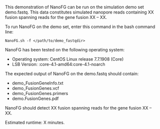 This demonstration of NanoFG can be run on the simulation demo set demo.fastq. 
This data constitutes simulated nanopore reads containing XX fusion spanning reads for the gene fusion XX – XX.

To run NanoFG on the demo set, enter this command in the bash command line:

```
NanoFG.sh -f </path/to/demo_fastqdir>
```

NanoFG has been tested on the following operating system:
- Operating system:       CentOS Linux release 7.7.1908 (Core)
- LSB Version:            :core-4.1-amd64:core-4.1-noarch

The expected output of NanoFG on the demo.fastq should contain:
- demo_FusionGeneInfo.txt
- demo_FusionGenes.vcf
- demo_FusionGenes.primers
- demo.FusionGenes.pdf

NanoFG should detect XX fusion spanning reads for the gene fusion XX – XX.

Estimated runtime: X minutes.
